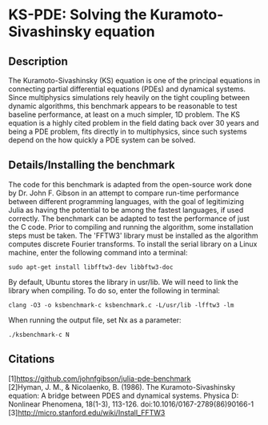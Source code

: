 # KS-PDE: Solving the Kuramoto-Sivashinsky equation
## Description
The Kuramoto-Sivashinsky (KS) equation is one of the principal equations in
connecting partial differential equations (PDEs) and dynamical systems.
Since multiphysics simulations rely heavily on the tight coupling between
dynamic algorithms, this benchmark appears to be reasonable to test
baseline performance, at least on a much simpler, 1D problem. The KS
equation is a highly cited problem in the field dating back over 30
years and being a PDE problem, fits directly in to multiphysics,
since such systems depend on the how quickly a PDE system can
be solved.

## Details/Installing the benchmark
The code for this benchmark is adapted from the open-source work done by
Dr. John F. Gibson in an attempt to compare run-time performance between
different programming languages, with the goal of legitimizing Julia as
having the potential to be among the fastest languages, if used correctly.
The benchmark can be adapted to test the performance of just the C code. Prior
to compiling and running the algorithm, some installation steps must be taken.
The 'FFTW3' library must be installed as the algorithm computes discrete
Fourier transforms. To install the serial library on a Linux machine, enter the
following command into a terminal:
```
sudo apt-get install libfftw3-dev libbftw3-doc
```
By default, Ubuntu stores the library in usr/lib. We will need to link the library
when compiling. To do so, enter the following in terminal:
```
clang -O3 -o ksbenchmark-c ksbenchmark.c -L/usr/lib -lfftw3 -lm
```

When running the output file, set Nx as a parameter:
```
./ksbenchmark-c N
```

## Citations
[1]https://github.com/johnfgibson/julia-pde-benchmark  
[2]Hyman, J. M., & Nicolaenko, B. (1986). The Kuramoto-Sivashinsky equation: A bridge between PDES and dynamical systems. Physica D: Nonlinear Phenomena, 18(1-3), 113-126. doi:10.1016/0167-2789(86)90166-1  
[3]http://micro.stanford.edu/wiki/Install_FFTW3
